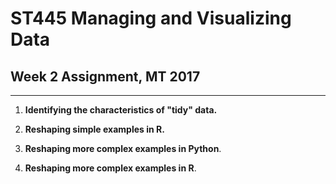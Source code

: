 # ST445 Managing and Visualizing Data

## Week 2 Assignment, MT 2017
---

1.  **Identifying the characteristics of "tidy" data.**


2.  **Reshaping simple examples in R.**


3.  **Reshaping more complex examples in Python**.


4.  **Reshaping more complex examples in R**.

